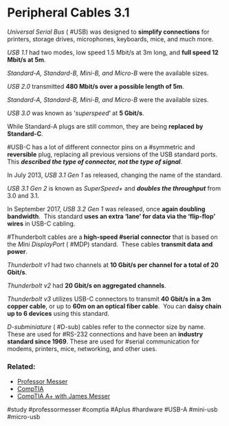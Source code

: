# Peripheral Cables 3.1

*Universal Serial Bus* ( #USB) was designed to **simplify connections** for printers, storage drives, microphones, keyboards, mice, and much more.

*USB 1.1* had two modes, low speed 1.5 Mbit/s at 3m long, and **full speed 12 Mbit/s at 5m**.

*Standard-A, Standard-B, Mini-B, and Micro-B* were the available sizes.

*USB 2.0* transmitted **480 Mbit/s over a possible length of 5m**.

*Standard-A, Standard-B, Mini-B, and Micro-B* were the available sizes.

*USB 3.0* was known as ‘*superspeed*’ at **5 Gbit/s**.

While Standard-A plugs are still common, they are being **replaced by Standard-C**.

#USB-C has a lot of different connector pins on a #symmetric and **reversible** plug, replacing all previous versions of the USB standard ports.  This ***described the type of connector, not the type of signal***.

In July 2013, *USB 3.1 Gen 1* as released, changing the name of the standard.

*USB 3.1 Gen 2* is known as *SuperSpeed+* and ***doubles the throughput*** from 3.0 and 3.1. 

In September 2017, *USB 3.2 Gen 1* was released, once **again doubling bandwidth**.  This standard **uses an extra ‘lane’ for data via the ‘flip-flop’ wires** in USB-C cabling. 

#Thunderbolt cables are a **high-speed #serial connector** that is based on the *Mini DisplayPort* ( #MDP) standard.  These cables **transmit data and power**.

*Thunderbolt v1* had two channels at **10 Gbit/s per channel for a total of 20 Gbit/s**.

*Thunderbolt v2* had **20 Gbit/s on aggregated channels**.

*Thunderbolt v3* utilizes USB-C connectors to transmit **40 Gbit/s in a 3m copper cable**, or up to **60m on an optical fiber cable**.  You can **daisy chain up to 6 devices** using this standard.

*D-subminiature* ( #D-sub) cables refer to the connector size by name.  These are used for #RS-232 connections and have been an **industry standard since 1969**. These are used for #serial communication for modems, printers, mice, networking, and other uses.

### Related:

- [Professor Messer](https://www.professormesser.com/free-a-plus-training/220-1101/peripheral-cables-220-1101/ "Professor Messer A+ Guide")
- [CompTIA](https://www.comptia.org/ "CompTIA Homepage")
- [CompTIA A+ with James Messer](CompTIA%20A+%20with%20James%20Messer.md)

#study #professormesser #comptia #Aplus #hardware #USB-A #mini-usb #micro-usb